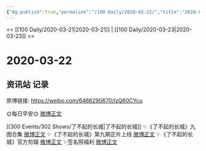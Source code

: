 ```yaml
---
{"dg-publish":true,"permalink":"/100 Daily/2020-03-22/","title":"2020-03-22","created":"2023-04-03T14:41:52.441+08:00","updated":"2023-04-03T14:42:09.166+08:00"}
---
```



<< [[100 Daily/2020-03-21\|2020-03-21]] | [[100 Daily/2020-03-23\|2020-03-23]] >>

# 2020-03-22

## 资讯站 记录

原博链接: https://weibo.com/6466290670/IzQ60CYcu

🌞每日早安🌞
[微博正文](https://m.weibo.cn/6466290670/4485191407603203)

[[300 Events/302 Shows/了不起的长城\|了不起的长城]]
✨《了不起的长城》九图合集
[微博正文](https://m.weibo.cn/6466290670/4485234193685972)
✨《了不起的长城》第九期正片上线
[微博正文](https://m.weibo.cn/6466290670/4485247615848523)
✨《了不起的长城》官方剪辑
[微博正文](https://m.weibo.cn/6466290670/4485308362310921)
✨签名照福利
[微博正文](https://m.weibo.cn/6466290670/4485247892841594)
